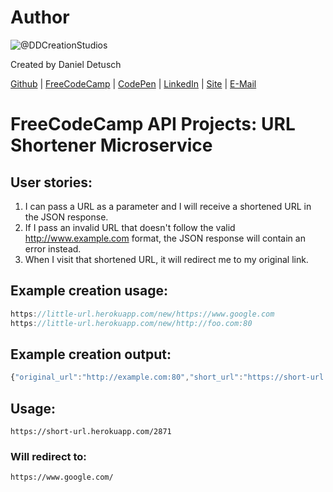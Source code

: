 # Author
![@DDCreationStudios](https://avatars.githubusercontent.com/u/22077628?v=3)

Created by Daniel Detusch

[Github](https://github.com/DDCreationStudios) | [FreeCodeCamp](https://www.freecodecamp.com/ddcreationstudios) | [CodePen](http://codepen.io/ddcreationstudios/) | [LinkedIn](https://www.linkedin.com/in/daniel-deutsch-b95611127) | [Site](http://ddcreationstudios.at//) | [E-Mail](mailto:office@ddcreationstudios.at)

# FreeCodeCamp API Projects: URL Shortener Microservice
## User stories:
1. I can pass a URL as a parameter and I will receive a shortened URL in the JSON response.
2. If I pass an invalid URL that doesn't follow the valid http://www.example.com format, the JSON response will contain an error instead.
3. When I visit that shortened URL, it will redirect me to my original link.

## Example creation usage:

```js
https://little-url.herokuapp.com/new/https://www.google.com
https://little-url.herokuapp.com/new/http://foo.com:80
```

## Example creation output:

```js
{"original_url":"http://example.com:80","short_url":"https://short-url.herokuapp.com/8170"}
```

## Usage:

```
https://short-url.herokuapp.com/2871
```

### Will redirect to:

```
https://www.google.com/
```

